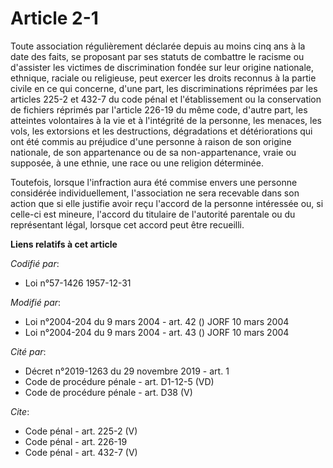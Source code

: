 # Article 2-1

Toute association régulièrement déclarée depuis au moins cinq ans à la date des faits, se proposant par ses statuts de
combattre le racisme ou d'assister les victimes de discrimination fondée sur leur origine nationale, ethnique, raciale ou
religieuse, peut exercer les droits reconnus à la partie civile en ce qui concerne, d'une part, les discriminations réprimées
par les articles 225-2 et 432-7 du code pénal et l'établissement ou la conservation de fichiers réprimés par l'article 226-19
du même code, d'autre part, les atteintes volontaires à la vie et à l'intégrité de la personne, les menaces, les vols, les
extorsions et les destructions, dégradations et détériorations qui ont été commis au préjudice d'une personne à raison de son
origine nationale, de son appartenance ou de sa non-appartenance, vraie ou supposée, à une ethnie, une race ou une religion
déterminée. 

Toutefois, lorsque l'infraction aura été commise envers une personne considérée individuellement, l'association ne sera
recevable dans son action que si elle justifie avoir reçu l'accord de la personne intéressée ou, si celle-ci est mineure,
l'accord du titulaire de l'autorité parentale ou du représentant légal, lorsque cet accord peut être recueilli.

**Liens relatifs à cet article**

_Codifié par_:

  - Loi n°57-1426 1957-12-31

_Modifié par_:

  - Loi n°2004-204 du 9 mars 2004 - art. 42 () JORF 10 mars 2004
  - Loi n°2004-204 du 9 mars 2004 - art. 43 () JORF 10 mars 2004

_Cité par_:

  - Décret n°2019-1263 du 29 novembre 2019 - art. 1
  - Code de procédure pénale - art. D1-12-5 (VD)
  - Code de procédure pénale - art. D38 (V)

_Cite_:

  - Code pénal - art. 225-2 (V)
  - Code pénal - art. 226-19
  - Code pénal - art. 432-7 (V)
